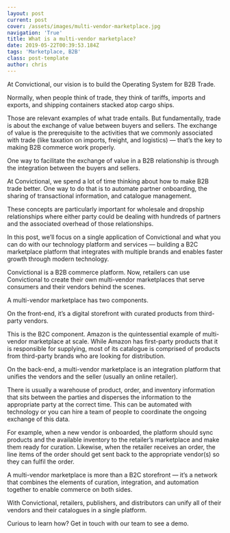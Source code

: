 ```yaml
---
layout: post
current: post
cover: /assets/images/multi-vendor-marketplace.jpg
navigation: 'True'
title: What is a multi-vendor marketplace?
date: 2019-05-22T00:39:53.184Z
tags: 'Marketplace, B2B'
class: post-template
author: chris
---
```

At Convictional, our vision is to build the Operating System for B2B Trade. 

Normally, when people think of trade, they think of tariffs, imports and exports, and shipping containers stacked atop cargo ships. 

Those are relevant examples of what trade entails. But fundamentally, trade is about the exchange of value between buyers and sellers. The exchange of value is the prerequisite to the activities that we commonly associated with trade (like taxation on imports, freight, and logistics) — that’s the key to making B2B commerce work properly. 

One way to facilitate the exchange of value in a B2B relationship is through the integration between the buyers and sellers. 

At Convictional, we spend a lot of time thinking about how to make B2B trade better. One way to do that is to automate partner onboarding, the sharing of transactional information, and catalogue management. 

These concepts are particularly important for wholesale and dropship relationships where either party could be dealing with hundreds of partners and the associated overhead of those relationships.

In this post, we’ll focus on a single application of Convictional and what you can do with our technology platform and services — building a B2C marketplace platform that integrates with multiple brands and enables faster growth through modern technology. 

Convictional is a B2B commerce platform. Now, retailers can use Convictional to create their own multi-vendor marketplaces that serve consumers and their vendors behind the scenes. 

A multi-vendor marketplace has two components. 

On the front-end, it’s a digital storefront with curated products from third-party vendors. 

This is the B2C component. Amazon is the quintessential example of multi-vendor marketplace at scale. While Amazon has first-party products that it is responsible for supplying, most of its catalogue is comprised of products from third-party brands who are looking for distribution. 

On the back-end, a multi-vendor marketplace is an integration platform that unifies the vendors and the seller (usually an online retailer). 

There is usually a warehouse of product, order, and inventory information that sits between the parties and disperses the information to the appropriate party at the correct time. This can be automated with technology or you can hire a team of people to coordinate the ongoing exchange of this data. 

For example, when a new vendor is onboarded, the platform should sync products and the available inventory to the retailer’s marketplace and make them ready for curation. Likewise, when the retailer receives an order, the line items of the order should get sent back to the appropriate vendor(s) so they can fulfil the order. 

A multi-vendor marketplace is more than a B2C storefront — it’s a network that combines the elements of curation, integration, and automation together to enable commerce on both sides. 

With Convictional, retailers, publishers, and distributors can unify all of their vendors and their catalogues in a single platform.

Curious to learn how? Get in touch with our team to see a demo.
